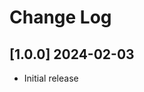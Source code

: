 # Change Log

<!-- ## [v-inc] ${YEAR4}-${MONTHNUMBER}-${DATE} -->

## [1.0.0] 2024-02-03
- Initial release
